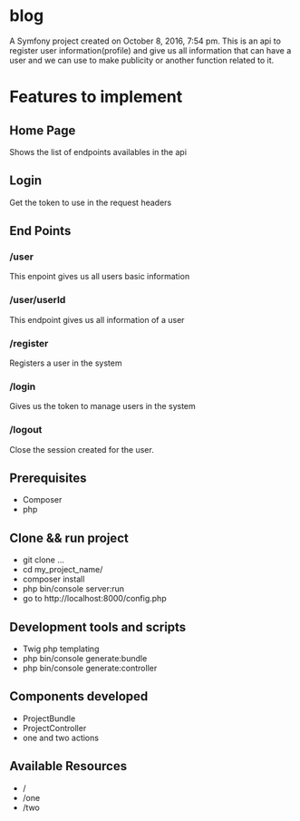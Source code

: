 blog
====

A Symfony project created on October 8, 2016, 7:54 pm.
This is an api to register user information(profile) and give us all information that can have a user and we can use to make publicity or another function related to it.

# Features to implement
## Home Page
Shows the list of endpoints availables in the api
## Login
Get the token to use in the request headers
## End Points
### /user
This enpoint gives us all users basic information
### /user/userId
This endpoint gives us all information of a user
### /register
Registers a user in the system
### /login
Gives us the token to manage users in the system
### /logout
Close the session created for the user.

## Prerequisites
* Composer
* php

## Clone && run project
 * git clone ...
 * cd my_project_name/
 * composer install
 * php bin/console server:run
 * go to http://localhost:8000/config.php

## Development tools and scripts
* Twig php templating
* php bin/console generate:bundle
* php bin/console generate:controller

## Components developed
* ProjectBundle
* ProjectController
* one and two actions

## Available Resources
* /
* /one
* /two

